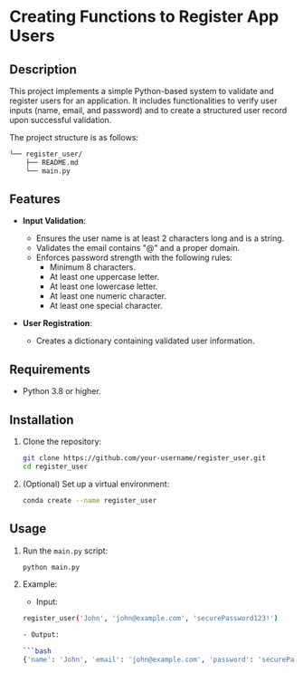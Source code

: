 # Creating Functions to Register App Users

## Description

This project implements a simple Python-based system to validate and register users for an application. It includes functionalities to verify user inputs (name, email, and password) and to create a structured user record upon successful validation.

The project structure is as follows:

```sh
└── register_user/
    ├── README.md
    └── main.py
```

## Features

- **Input Validation**:
  - Ensures the user name is at least 2 characters long and is a string.
  - Validates the email contains "@" and a proper domain.
  - Enforces password strength with the following rules:
    - Minimum 8 characters.
    - At least one uppercase letter.
    - At least one lowercase letter.
    - At least one numeric character.
    - At least one special character.

- **User Registration**:
  - Creates a dictionary containing validated user information.

## Requirements

- Python 3.8 or higher.

## Installation

1. Clone the repository:

   ```bash
   git clone https://github.com/your-username/register_user.git
   cd register_user

2. (Optional) Set up a virtual environment:

    ```bash
    conda create --name register_user

## Usage

1. Run the `main.py` script:

    ```bash
    python main.py

2. Example:

    - Input:

    ```bash
    register_user('John', 'john@example.com', 'securePassword123!')

    - Output:

    ```bash
    {'name': 'John', 'email': 'john@example.com', 'password': 'securePassword123!'}

